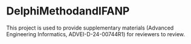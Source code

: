 # DelphiMethodandIFANP
This project is used to provide supplementary materials (Advanced Engineering Informatics, ADVEI-D-24-00744R1) for reviewers to review.
